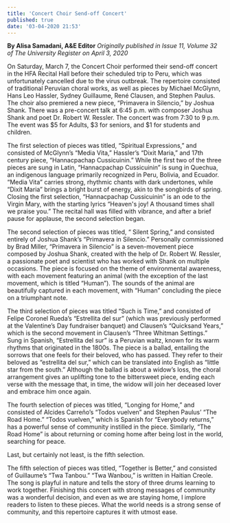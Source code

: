 ```yaml
---
title: 'Concert Choir Send-off Concert'
published: true
date: '03-04-2020 21:53'
---
```


**By Alisa Samadani, A&E Editor** _Originally published in Issue 11, Volume 32 of The University Register on April 3, 2020_

On Saturday, March 7, the Concert Choir performed their send-off concert in the HFA Recital Hall before their scheduled trip to Peru, which was unfortunately cancelled due to the virus outbreak. The repertoire consisted of traditional Peruvian choral works, as well as pieces by Michael McGlynn, Hans Leo Hassler, Sydney Guillaume, René Clausen, and Stephen Paulus. The choir also premiered a new piece, “Primavera in Silencio,” by Joshua Shank. There was a pre-concert talk at 6:45 p.m. with composer Joshua Shank and poet Dr. Robert W. Ressler. The concert was from 7:30 to 9 p.m. The event was $5 for Adults, $3 for seniors, and $1 for students and children.

The first selection of pieces was titled, “Spiritual Expressions,” and consisted of McGlynn’s “Media Vita,” Hassler’s “Dixit Maria,” and 17th century piece, “Hannacpachap Cussicuinin.” While the first two of the three pieces are sung in Latin, “Hannacpachap Cussicuinin” is sung in Quechua, an indigenous language primarily recognized in Peru, Bolivia, and Ecuador. “Media Vita” carries strong, rhythmic chants with dark undertones, while “Dixit Maria” brings a bright burst of energy, akin to the songbirds of spring. Closing the first selection, “Hannacpachap Cussicuinin” is an ode to the Virgin Mary, with the starting lyrics “Heaven's joy! A thousand times shall we praise you.” The recital hall was filled with vibrance, and after a brief pause for applause, the second selection began.

The second selection of pieces was titled, “ Silent Spring,” and consisted entirely of Joshua Shank’s “Primavera in Silencio.” Personally commissioned by Brad Miller, “Primavera in Silencio” is a seven-movement piece composed by Joshua Shank, created with the help of Dr. Robert W. Ressler, a passionate poet and scientist who has worked with Shank on multiple occasions. The piece is focused on the theme of environmental awareness, with each movement featuring an animal (with the exception of the last movement, which is titled “Human”). The sounds of the animal are beautifully captured in each movement, with “Human” concluding the piece on a triumphant note.

The third selection of pieces was titled “Such is Time,” and consisted of Felipe Coronel Rueda’s “Estrellita del sur” (which was previously performed at the Valentine’s Day fundraiser banquet) and Clausen’s “Quicksand Years,” which is the second movement in Clausen’s “Three Whitman Settings.” 
Sung in Spanish, “Estrellita del sur” is a Peruvian waltz, known for its warm rhythms that originated in the 1800s. The piece is a ballad, entailing the sorrows that one feels for their beloved, who has passed. They refer to their beloved as “estrellita del sur,” which can be translated into English as “little star from the south.” Although the ballad is about a widow’s loss, the choral arrangement gives an uplifting tone to the bittersweet piece, ending each verse with the message that, in time, the widow will join her deceased lover and embrace him once again.

The fourth selection of pieces was titled, “Longing for Home,” and consisted of Alcides Carreño’s “Todos vuelven” and Stephen Paulus’ “The Road Home.” “Todos vuelven,” which is Spanish for “Everybody returns,” has a powerful sense of community instilled in the piece. Similarly, “The Road Home” is about returning or coming home after being lost in the world, searching for peace.

Last, but certainly not least, is the fifth selection.

The fifth selection of pieces was titled, “Together is Better,” and consisted of Guillaume’s “Twa Tanbou.” “Twa Wanbou,” is written in Haitian Creole. The song is playful in nature and tells the story of three drums learning to work together. Finishing this concert with strong messages of community was a wonderful decision, and even as we are staying home, I implore readers to listen to these pieces. What the world needs is a strong sense of community, and this repertoire captures it with utmost ease.